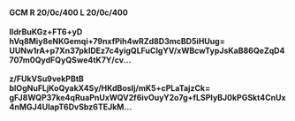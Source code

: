 #### GCM R 20/0c/400 L 20/0c/400
**lIdrBuKGz+FT6+yD**<br/>**hVq8Miy8eNKGemqi+79nxfPih4wRZd8D3mcBD5iHUug=**<br/>**UUNw1rA+p7Xn37pklDEz7c4yigQLFuCIgYV/xWBcwTypJsKaB86QeZqD4707m0QydFQyQSwe4tK7Y/cv...**<br/><br/>
**z/FUkVSu9vekPBtB**<br/>**blOgNuFLjKoQyakX4Sy/HKdBosIj/mK5+cPLaTajzCk=**<br/>**gFJ8WQP37ke4qRuaPnUxWQV2f6ivOuyY2o7g+fLSPIyBJ0kPGSkt4CnUx4nMGJ4UIapT6DvSbz6TEJkM...**